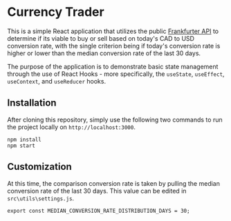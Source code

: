 # Currency Trader

This is a simple React application that utilizes the public [Frankfurter API](https://api.frankfurter.app) to determine if its viable to buy or sell based on today's CAD to USD conversion rate, with the single criterion being if today's conversion rate is higher or lower than the median conversion rate of the last 30 days.

The purpose of the application is to demonstrate basic state management through the use of React Hooks - more specifically, the `useState`, `useEffect`, `useContext`, and `useReducer` hooks.

## Installation

After cloning this repository, simply use the following two commands to run the project locally on `http://localhost:3000`.

```
npm install
npm start
```

## Customization

At this time, the comparison conversion rate is taken by pulling the median conversion rate of the last 30 days. This value can be edited in `src\utils\settings.js`.

```
export const MEDIAN_CONVERSION_RATE_DISTRIBUTION_DAYS = 30;
```